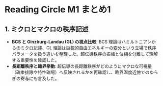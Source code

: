 # Reading Circle M1 まとめ1

## 1. ミクロとマクロの秩序記述

- **BCS と Ginzburg-Landau (GL) の視点比較**: BCS 理論はハミルトニアンからのミクロ記述、GL 理論は巨視的自由エネルギーの変分という立場で秩序パラメータを扱う違いを整理した。超伝導秩序の振幅と位相を分離して理解する重要性を確認した。
- **長距離秩序と臨界挙動**: 超伝導の長距離秩序がどのようにマクロな可視量（磁束排除や特性磁場）へ反映されるかを再確認し、臨界温度近傍でのゆらぎの寄与にも言及した。
